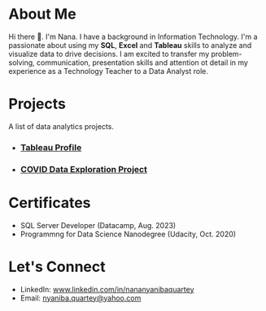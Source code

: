 # About Me
Hi there 👋. I'm Nana. I have a background in Information Technology. I'm a passionate about using my **SQL**, **Excel** and **Tableau** skills to analyze and visualize data to drive decisions. I am excited to transfer my problem-solving, communication, presentation skills and attention ot detail in my experience as a Technology Teacher to a 
Data Analyst role. 


# Projects
A list of data analytics projects.

- ### [Tableau Profile](https://public.tableau.com/app/profile/nana.nyaniba.quartey/vizzes)
- ### [COVID Data Exploration Project](https://github.com/nyanibaquartey/Data-Analysis/blob/main/CovidDataExplorationProject.sql)


# Certificates
- SQL Server Developer (Datacamp, Aug. 2023) 
- Programmng for Data Science Nanodegree (Udacity, Oct. 2020)


# Let's Connect
- LinkedIn: www.linkedin.com/in/nananyanibaquartey
- Email: nyaniba.quartey@yahoo.com


